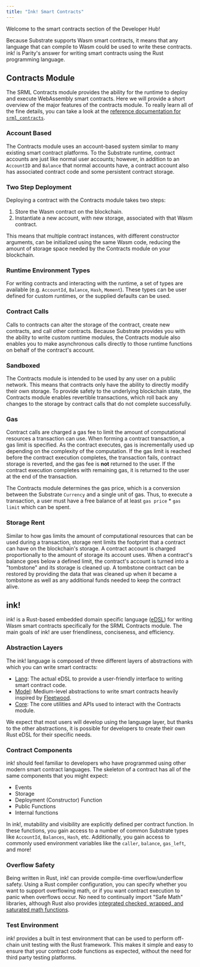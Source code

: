 ```yaml
---
title: "Ink! Smart Contracts"
---
```


Welcome to the smart contracts section of the Developer Hub!

Because Substrate supports Wasm smart contracts, it means that any language that can compile to Wasm could be used to write these contracts. ink! is Parity's answer for writing smart contracts using the Rust programming language.

## Contracts Module

The SRML Contracts module provides the ability for the runtime to deploy and execute WebAssembly smart contracts. Here we will provide a short overview of the major features of the contracts module. To really learn all of the fine details, you can take a look at the [reference documentation for `srml_contracts`](https://crates.parity.io/srml_contracts/index.html).

### Account Based

The Contracts module uses an account-based system similar to many existing smart contract platforms. To the Substrate runtime, contract accounts are just like normal user accounts; however, in addition to an `AccountID` and `Balance` that normal accounts have, a contract account also has associated contract code and some persistent contract storage.

### Two Step Deployment

Deploying a contract with the Contracts module takes two steps:

1. Store the Wasm contract on the blockchain.
2. Instantiate a new account, with new storage, associated with that Wasm contract.

This means that multiple contract instances, with different constructor arguments, can be initialized using the same Wasm code, reducing the amount of storage space needed by the Contracts module on your blockchain.

### Runtime Environment Types

For writing contracts and interacting with the runtime, a set of types are available (e.g. `AccountId`, `Balance`, `Hash`, `Moment`). These types can be user defined for custom runtimes, or the supplied defaults can be used.

### Contract Calls

Calls to contracts can alter the storage of the contract, create new contracts, and call other contracts. Because Substrate provides you with the ability to write custom runtime modules, the Contracts module also enables you to make asynchronous calls directly to those runtime functions on behalf of the contract's account.

### Sandboxed

The Contracts module is intended to be used by any user on a public network. This means that contracts only have the ability to directly modify their own storage. To provide safety to the underlying blockchain state, the Contracts module enables revertible transactions, which roll back any changes to the storage by contract calls that do not complete successfully.

### Gas

Contract calls are charged a gas fee to limit the amount of computational resources a transaction can use. When forming a contract transaction, a gas limit is specified. As the contract executes, gas is incrementally used up depending on the complexity of the computation. If the gas limit is reached before the contract execution completes, the transaction fails, contract storage is reverted, and the gas fee is **not** returned to the user. If the contract execution completes with remaining gas, it is returned to the user at the end of the transaction.

The Contracts module determines the gas price, which is a conversion between the Substrate `Currency` and a single unit of gas. Thus, to execute a transaction, a user must have a free balance of at least `gas price` * `gas limit` which can be spent.

### Storage Rent

Similar to how gas limits the amount of computational resources that can be used during a transaction, storage rent limits the footprint that a contract can have on the blockchain's storage. A contract account is charged proportionally to the amount of storage its account uses. When a contract's balance goes below a defined limit, the contract's account is turned into a "tombstone" and its storage is cleaned up. A tombstone contract can be restored by providing the data that was cleaned up when it became a tombstone as well as any additional funds needed to keep the contract alive.

## ink!

ink! is a Rust-based embedded domain specific language ([eDSL](https://wiki.haskell.org/Embedded_domain_specific_language)) for writing Wasm smart contracts specifically for the SRML Contracts module. The main goals of ink! are user friendliness, conciseness, and efficiency.

### Abstraction Layers

The ink! language is composed of three different layers of abstractions with which you can write smart contracts:

* [Lang](https://github.com/paritytech/ink/tree/master/lang): The actual eDSL to provide a user-friendly interface to writing smart contract code.
* [Model](https://github.com/paritytech/ink/tree/master/model): Medium-level abstractions to write smart contracts heavily inspired by [Fleetwood](https://github.com/paritytech/fleetwood).
* [Core](https://github.com/paritytech/ink/tree/master/core): The core utilities and APIs used to interact with the Contracts module.

We expect that most users will develop using the language layer, but thanks to the other abstractions, it is possible for developers to create their own Rust eDSL for their specific needs.

### Contract Components

ink! should feel familiar to developers who have programmed using other modern smart contract languages. The skeleton of a contract has all of the same components that you might expect:

  * Events
  * Storage
  * Deployment (Constructor) Function
  * Public Functions
  * Internal functions

In ink!, mutability and visibility are explicitly defined per contract function. In these functions, you gain access to a number of common Substrate types like `AccountId`, `Balances`, `Hash`, etc. Additionally, you gain access to commonly used environment variables like the `caller`, `balance`, `gas_left`, and more!

### Overflow Safety

Being written in Rust, ink! can provide compile-time overflow/underflow safety. Using a Rust compiler configuration, you can specify whether you want to support overflowing math, or if you want contract execution to panic when overflows occur. No need to continually import "Safe Math" libraries, although Rust also provides [integrated checked, wrapped, and saturated math functions](https://doc.rust-lang.org/std/primitive.u32.html).

### Test Environment

ink! provides a built in test environment that can be used to perform off-chain unit testing with the Rust framework. This makes it simple and easy to ensure that your contract code functions as expected, without the need for third party testing platforms.
